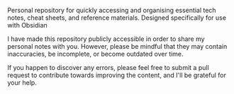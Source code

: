 Personal repository for quickly accessing and organising essential tech notes, cheat sheets, and reference materials. Designed specifically for use with Obsidian

I have made this repository publicly accessible in order to share my personal notes with you. However, please be mindful that they may contain inaccuracies, be incomplete, or become outdated over time.

If you happen to discover any errors, please feel free to submit a pull request to contribute towards improving the content, and I'll be grateful for your help.
